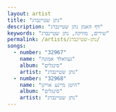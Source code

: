 ```yaml
---
layout: artist
title: "נתן שטיינברג"
description: "דף האמן נתן שטיינברג"
keywords: "שירים, מוזיקה, נתן שטיינברג"
permalink: /artists/נתן-שטיינברג/
songs:
  - number: "32967"
    name: "געוואלד אמונה"
    album: "סינגלים"
    artist: "נתן שטיינברג"
  - number: "32968"
    name: "היטן מיינע אוייגן"
    album: "סינגלים"
    artist: "נתן שטיינברג"
---
```

